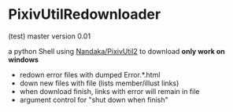 # PixivUtilRedownloader

(test) master
version 0.01

a python Shell using [Nandaka/PixivUtil2](https://www.github.com/Nandaka/PixivUtil2) to download
**only work on windows**

- redown error files with dumped Error.*\.html
- down new files with file (lists member/illust links)
- when download finish, links with error will remain in file
- argument control for "shut down when finish"
